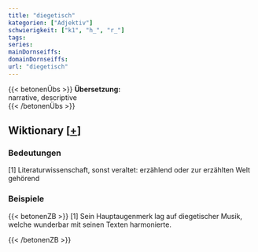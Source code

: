 ```yaml
---
title: "diegetisch"
kategorien: ["Adjektiv"]
schwierigkeit: ["k1", "h_", "r_"]
tags:
series:
mainDornseiffs:
domainDornseiffs:
url: "diegetisch"
---
```


{{< betonenÜbs >}}
**Übersetzung:**  
narrative, descriptive  
{{< /betonenÜbs >}}

## Wiktionary [[+](https://de.wiktionary.org/wiki/diegetisch)]

### Bedeutungen
[1] Literaturwissenschaft, sonst veraltet: erzählend oder zur erzählten Welt gehörend  

### Beispiele
{{< betonenZB >}}
[1] Sein Hauptaugenmerk lag auf diegetischer Musik, welche wunderbar mit seinen Texten harmonierte.  

{{< /betonenZB >}}

